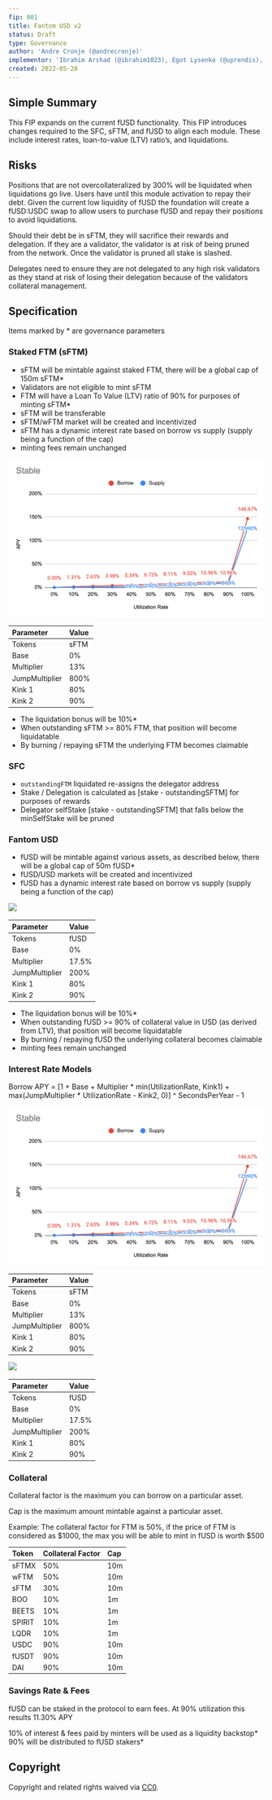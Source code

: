 ```yaml
---
fip: 001
title: Fantom USD v2
status: Draft
type: Governance
author: 'Andre Cronje (@andrecronje)'
implementor: 'Ibrahim Arshad (@ibrahim1023), Egot Lysenko (@uprendis), Jirka Malek (@JirkaMalek)'
created: 2022-05-20
---
```


<!--You can leave these HTML comments in your merged FIP and delete the visible duplicate text guides, they will not appear and may be helpful to refer to if you edit it again. This is the suggested template for new FIPs. Note that an FIP number will be assigned by an editor. When opening a pull request to submit your FIP, please use an abbreviated title in the filename, `fip-draft_title_abbrev.md`. The title should be 44 characters or less.-->

## Simple Summary

<!--"If you can't explain it simply, you don't understand it well enough." Simply describe the outcome the proposed changes intends to achieve. This should be non-technical and accessible to a casual community member.-->

This FIP expands on the current fUSD functionality. This FIP introduces changes required to the SFC, sFTM, and fUSD to align each module. These include interest rates, loan-to-value (LTV) ratio’s, and liquidations.

## Risks

Positions that are not overcollateralized by 300% will be liquidated when liquidations go live. Users have until this module activation to repay their debt. Given the current low liquidity of fUSD the foundation will create a fUSD:USDC swap to allow users to purchase fUSD and repay their positions to avoid liquidations.

Should their debt be in sFTM, they will sacrifice their rewards and delegation. If they are a validator, the validator is at risk of being pruned from the network. Once the validator is pruned all stake is slashed.

Delegates need to ensure they are not delegated to any high risk validators as they stand at risk of losing their delegation because of the validators collateral management.

## Specification

Items marked by * are governance parameters

### Staked FTM (sFTM)

* sFTM will be mintable against staked FTM, there will be a global cap of 150m sFTM*
* Validators are not eligible to mint sFTM
* FTM will have a Loan To Value (LTV) ratio of 90% for purposes of minting sFTM*
* sFTM will be transferable
* sFTM/wFTM market will be created and incentivized
* sFTM has a dynamic interest rate based on borrow vs supply (supply being a function of the cap)
* minting fees remain unchanged

![](stable-rate-model.png)

| Parameter | Value |
| :--- | :--- |
| Tokens | sFTM |
| Base | 0% |
| Multiplier | 13% |
| JumpMultiplier | 800% |
| Kink 1 | 80% |
| Kink 2 | 90% |

* The liquidation bonus will be 10%*
* When outstanding sFTM >= 80% FTM, that position will become liquidatable
* By burning / repaying sFTM the underlying FTM becomes claimable

### SFC

* `outstandingFTM` liquidated re-assigns the delegator address
* Stake / Delegation is calculated as [stake - outstandingSFTM] for purposes of rewards
* Delegator selfStake [stake - outstandingSFTM] that falls below the minSelfStake will be pruned

### Fantom USD

* fUSD will be mintable against various assets, as described below, there will be a global cap of 50m fUSD*
* fUSD/USD markets will be created and incentivized
* fUSD has a dynamic interest rate based on borrow vs supply (supply being a function of the cap)

![](volatile-rate-modelpng)

| Parameter | Value |
| :--- | :--- |
| Tokens | fUSD |
| Base | 0% |
| Multiplier | 17.5% |
| JumpMultiplier | 200% |
| Kink 1 | 80% |
| Kink 2 | 90% |

* The liquidation bonus will be 10%*
* When outstanding fUSD >= 90% of collateral value in USD (as derived from LTV), that position will become liquidatable
* By burning / repaying fUSD the underlying collateral becomes claimable
* minting fees remain unchanged

### Interest Rate Models

Borrow APY = \[1 + Base + Multiplier \* min\(UtilizationRate, Kink1\) + max\(JumpMultiplier \* UtilizationRate - Kink2, 0\)\] ^ SecondsPerYear - 1

![](stable-rate-model.png)

| Parameter | Value |
| :--- | :--- |
| Tokens | sFTM |
| Base | 0% |
| Multiplier | 13% |
| JumpMultiplier | 800% |
| Kink 1 | 80% |
| Kink 2 | 90% |

![](volatile-rate-modelpng)

| Parameter | Value |
| :--- | :--- |
| Tokens | fUSD |
| Base | 0% |
| Multiplier | 17.5% |
| JumpMultiplier | 200% |
| Kink 1 | 80% |
| Kink 2 | 90% |

### Collateral

Collateral factor is the maximum you can borrow on a particular asset.

Cap is the maximum amount mintable against a particular asset.

Example: The collateral factor for FTM is 50%, if the price of FTM is considered as $1000, the max you will be able to mint in fUSD is worth $500

| Token | Collateral Factor | Cap |
| :--- | :--- | :--- |
| sFTMX | 50% | 10m |
| wFTM | 50% | 10m |
| sFTM | 30% | 10m |
| BOO | 10% | 1m |
| BEETS | 10% | 1m |
| SPIRIT | 10% | 1m |
| LQDR | 10% | 1m |
| USDC | 90% | 10m |
| fUSDT | 90% | 10m |
| DAI | 90% | 10m |

### Savings Rate & Fees

fUSD can be staked in the protocol to earn fees. At 90% utilization this results 11.30% APY

10% of interest & fees paid by minters will be used as a liquidity backstop*
90% will be distributed to fUSD stakers*

## Copyright

Copyright and related rights waived via [CC0](https://creativecommons.org/publicdomain/zero/1.0/).
